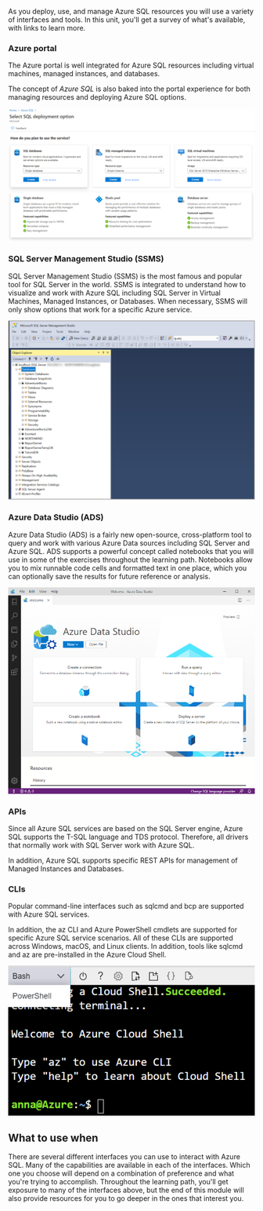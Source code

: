 As you deploy, use, and manage Azure SQL resources you will use a variety of interfaces and tools. In this unit, you'll get a survey of what's available, with links to learn more.  

### Azure portal  

The Azure portal is well integrated for Azure SQL resources including virtual machines, managed instances, and databases.  

The concept of *Azure SQL* is also baked into the portal experience for both managing resources and deploying Azure SQL options.

![Azure SQL deployment options in portal](../media/azuresqlportal.png)
  
### SQL Server Management Studio (SSMS)  

SQL Server Management Studio (SSMS) is the most famous and popular tool for SQL Server in the world. SSMS is integrated to understand how to visualize and work with Azure SQL including SQL Server in Virtual Machines, Managed Instances, or Databases. When necessary, SSMS will only show options that work for a specific Azure service.

![SSMS](../media/ssms.png)

### Azure Data Studio (ADS)  

Azure Data Studio (ADS) is a fairly new open-source, cross-platform tool to query and work with various Azure Data sources including SQL Server and Azure SQL. ADS supports a powerful concept called notebooks that you will use in some of the exercises throughout the learning path. Notebooks allow you to mix runnable code cells and formatted text in one place, which you can optionally save the results for future reference or analysis.

![Azure Data Studio](../media/ads.png)

### APIs  

Since all Azure SQL services are based on the SQL Server engine, Azure SQL supports the T-SQL language and TDS protocol. Therefore, all drivers that normally work with SQL Server work with Azure SQL.

In addition, Azure SQL supports specific REST APIs for management of Managed Instances and Databases.

### CLIs  

Popular command-line interfaces such as sqlcmd and bcp are supported with Azure SQL services.

In addition, the az CLI and Azure PowerShell cmdlets are supported for specific Azure SQL service scenarios. All of these CLIs are supported across Windows, macOS, and Linux clients. In addition, tools like sqlcmd and az are pre-installed in the Azure Cloud Shell.

![Azure Cloud Shell](../media/acs.png)

## What to use when

There are several different interfaces you can use to interact with Azure SQL. Many of the capabilities are available in each of the interfaces. Which one you choose will depend on a combination of preference and what you're trying to accomplish. Throughout the learning path, you'll get exposure to many of the interfaces above, but the end of this module will also provide resources for you to go deeper in the ones that interest you.  
